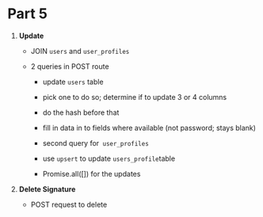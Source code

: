 # Part 5

1. **Update**

   - JOIN `users` and `user_profiles`

   - 2 queries in POST route

     - update `users` table

     - pick one to do so; determine if to update 3 or 4 columns

     - do the hash before that

     - fill in data in to fields where available (not password; stays blank)

     - second query for` user_profiles`

     - use `upsert` to update `users_profile`table

     - Promise.all([]) for the updates

       

2. **Delete Signature**

   - POST request to delete